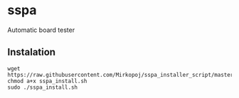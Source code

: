 # sspa

Automatic board tester

## Instalation 

```shell
wget https://raw.githubusercontent.com/Mirkopoj/sspa_installer_script/master/sspa_install.sh
chmod a+x sspa_install.sh
sudo ./sspa_install.sh
```
